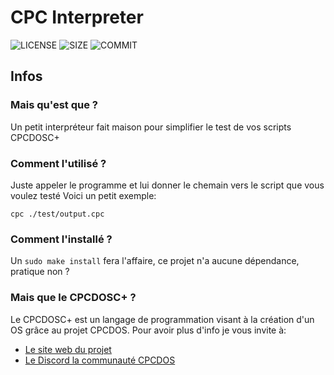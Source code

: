 # CPC Interpreter

![LICENSE](https://img.shields.io/github/license/0v3rl0w/CPCDOS-Interpreter)
![SIZE](https://img.shields.io/github/repo-size/0v3rl0w/CPCDOS-Interpreter)
![COMMIT](https://img.shields.io/github/last-commit/0v3rl0w/CPCDOS-Interpreter)

## Infos
### Mais qu'est que ?

Un petit interpréteur fait maison pour simplifier le test de vos scripts CPCDOSC+

### Comment l'utilisé ?

Juste appeler le programme et lui donner le chemain vers le script que vous voulez testé
Voici un petit exemple:

```cpc ./test/output.cpc```

### Comment l'installé ?

Un `sudo make install` fera l'affaire, ce projet n'a aucune dépendance, pratique non ?

### Mais que le CPCDOSC+ ?

Le CPCDOSC+ est un langage de programmation visant à la création d'un OS grâce au projet CPCDOS. 
Pour avoir plus d'info je vous invite à:
- [Le site web du projet](https://cpcdos.net)
- [Le Discord la communauté CPCDOS](https://discord.gg/tMA8FeS)
